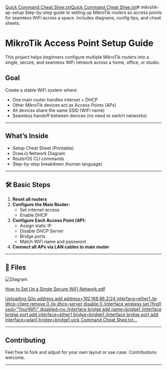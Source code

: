 [Quick Command Cheat Shee.txt](https://github.com/user-attachments/files/21514663/Quick.Command.Cheat.Shee.txt)[Quick Command Cheat Shee.txt](https://github.com/user-attachments/files/21514644/Quick.Command.Cheat.Shee.txt)# mikrotik-ap-setup
Step-by-step guide to setting up MikroTik routers as access points for seamless WiFi across a space. Includes diagrams, config tips, and cheat sheets.
# MikroTik Access Point Setup Guide

This project helps beginners configure multiple MikroTik routers into a single, secure, and seamless WiFi network across a home, office, or studio.

## Goal
Create a stable WiFi system where:
- One main router handles internet + DHCP
- Other MikroTik devices act as Access Points (APs)
- All devices share the same SSID (WiFi name)
- Seamless handoff between devices (no need to switch networks)

---

## What’s Inside
- Setup Cheat Sheet (Printable)
-  Draw.io Network Diagram
-  RouterOS CLI commands
-  Step-by-step breakdown (human language)

---

## 🛠 Basic Steps

1. **Reset all routers**
2. **Configure the Main Router:**
   - Set internet access
   - Enable DHCP
3. **Configure Each Access Point (AP):**
   - Assign static IP
   - Disable DHCP Server
   - Bridge ports
   - Match WiFi name and password
4. **Connect all APs via LAN cables to main router**

---

## 📎 Files

![Diagram](https://github.com/user-attachments/assets/e0d7c7f2-6125-4408-9acc-fa6658d90366)


[How to Set Up a Single Secure WiFi Network.pdf](https://github.com/user-attachments/files/21514662/How.to.Set.Up.a.Single.Secure.WiFi.Network.pdf)

[Uploading Q/ip address add address=192.168.88.2/24 interface=ether1
/ip dhcp-client remove 0
/ip dhcp-server disable 0
/interface wireless set [find] ssid="YourWiFi" disabled=no
/interface bridge add name=bridge1
/interface bridge port add interface=ether1 bridge=bridge1
/interface bridge port add interface=wlan1 bridge=bridge1
uick Command Cheat Shee.txt…]()



---

## Contributing
Feel free to fork and adjust for your own layout or use case. Contributions welcome.

---
